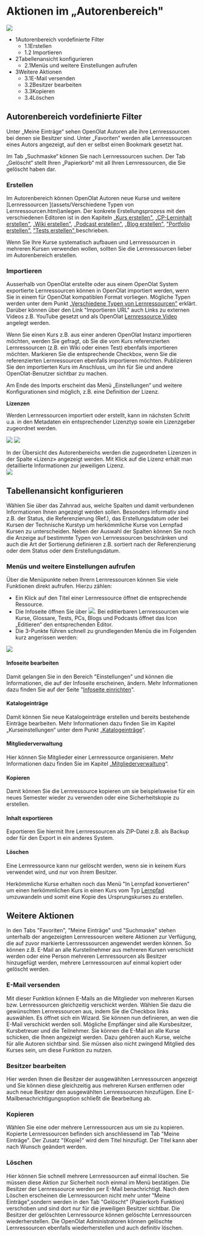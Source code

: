 #  Aktionen im „Autorenbereich"

![](assets/Autorenbereich.png)

  * 1Autorenbereich vordefinierte Filter
    * 1.1Erstellen
    * 1.2 Importieren
  * 2Tabellenansicht konfigurieren
    * 2.1Menüs und weitere Einstellungen aufrufen
  * 3Weitere Aktionen
    * 3.1E-Mail versenden
    * 3.2Besitzer bearbeiten
    * 3.3Kopieren
    * 3.4Löschen

## Autorenbereich vordefinierte Filter

Unter „Meine Einträge“ sehen OpenOlat Autoren alle ihre Lernressourcen bei
denen sie Besitzer sind. Unter „Favoriten“ werden alle Lernressourcen eines
Autors angezeigt, auf den er selbst einen Bookmark gesetzt hat.

Im Tab „Suchmaske“ können Sie nach Lernressourcen suchen.  Der Tab „Gelöscht“
stellt Ihren „Papierkorb“ mit all Ihren Lernressourcen, die Sie gelöscht haben
dar.

### Erstellen

Im Autorenbereich können OpenOlat Autoren neue Kurse und weitere
[Lernressourcen
](assets/Verschiedene Typen von Lernressourcen.html)anlegen. Der
konkrete Erstellungsprozess mit den verschiedenen Editoren ist in den Kapiteln
[„Kurs erstellen"](../display/OO161DE/Kurs+erstellen.html), [„CP-Lerninhalt
erstellen"](../display/OO161DE/CP-Lerninhalt+erstellen.html), [„Wiki
erstellen"](../display/OO161DE/Wiki+erstellen.html), [„Podcast
erstellen"](../display/OO161DE/Podcast+erstellen.html), [„Blog
erstellen"](../display/OO161DE/Blog+erstellen.html), ["Portfolio
erstellen",](../display/OO161DE/Portfolio+erstellen.html) ["Tests erstellen"
](../display/OO161DE/Tests+erstellen.html) beschrieben.

Wenn Sie Ihre Kurse systematisch aufbauen und Lernressourcen in mehreren
Kursen verwenden wollen, sollten Sie die Lernressourcen lieber im
Autorenbereich erstellen.

  

  

###  Importieren

Ausserhalb von OpenOlat erstellte oder aus einem OpenOlat System exportierte
Lernressourcen können in OpenOlat importiert werden, wenn Sie in einem für
OpenOlat kompatiblen Format vorliegen. Mögliche Typen werden unter dem Punkt
[„Verschiedene Typen von
Lernressourcen"](../display/OO161DE/Verschiedene+Typen+von+Lernressourcen.html)
erklärt. Darüber können über den Link "Importieren URL" auch Links zu externen
Videos z.B. YouTube gesetzt und als OpenOlat [Lernressource
Video](../display/OO161DE/Lernressource%EF%B9%95+Video.html) angelegt werden.

Wenn Sie einen Kurs z.B. aus einer anderen OpenOlat Instanz importieren
möchten, werden Sie gefragt, ob Sie die vom Kurs referenzierten Lernressourcen
(z.B. ein Wiki oder einen Test) ebenfalls importieren möchten. Markieren Sie
die entsprechende Checkbox, wenn Sie die referenzierten Lernressourcen
ebenfalls importieren möchten. Publizieren Sie den importierten Kurs im
Anschluss, um ihn für Sie und andere OpenOlat-Benutzer sichtbar zu machen.

Am Ende des Imports erscheint das Menü „Einstellungen“ und weitere
Konfigurationen sind möglich, z.B. eine Definition der Lizenz.

 **Lizenzen**

Werden Lernressourcen importiert oder erstellt, kann im nächsten Schritt u.a.
in den Metadaten ein entsprechender Lizenztyp sowie ein Lizenzgeber zugeordnet
werden.

![](assets/LizenzMgmt_01_DE2.png)
![](assets/Lizenzen.png)

  

In der Übersicht des Autorenbereichs werden die zugeordneten Lizenzen in der
Spalte «Lizenz» angezeigt werden. Mit Klick auf die Lizenz erhält man
detaillierte Informationen zur jeweiligen Lizenz.  
![](../download/attachments/590041/Autorenbereich_Lizenz.png)

## Tabellenansicht konfigurieren

Wählen Sie über das Zahnrad aus, welche Spalten und damit verbundenen
Informationen Ihnen angezeigt werden sollen. Besonders informativ sind z.B.
der Status, die Referenzierung (Ref.), das Erstellungsdatum oder bei Kursen
der Technische Kurstyp um herkömmliche Kurse von Lernpfad Kursen zu
unterscheiden.  Neben der Auswahl der Spalten können Sie noch die Anzeige auf
bestimmte Typen von Lernressourcen beschränken und auch die Art der Sortierung
definieren z.B. sortiert nach der Referenzierung oder dem Status oder dem
Erstellungsdatum.

### Menüs und weitere Einstellungen aufrufen

Über die Menüpunkte neben Ihrern Lernressourcen können Sie viele Funktionen
direkt aufrufen. Hierzu zählen:

  * Ein Klick auf den Titel einer Lernressource öffnet die entsprechende Ressource.
  * Die Infoseite öffnen Sie über ![](../download/thumbnails/108593439/infopage_5e89ac_64%EF%B9%96version=1&modificationDate=1524127348000&api=v2.png). Bei editierbaren Lernressourcen wie Kurse, Glossare, Tests, PCs, Blogs und Podcasts öffnet das Icon „Editieren“ den entsprechenden Editor.
  * Die 3-Punkte führen schnell zu grundlegenden Menüs die im Folgenden kurz angerissen werden:

![](assets/Autorenbereich_3_Punkte.png)

#### Infoseite bearbeiten

Damit gelangen Sie in den Bereich "Einstellungen" und können die
Informationen, die auf der Infoseite erscheinen, ändern. Mehr Informationen
dazu finden Sie auf der Seite "[Infoseite
einrichten](assets/Infoseite+einrichten.html)".

#### Katalogeinträge

Damit können Sie neue Katalogeinträge erstellen und bereits bestehende
Einträge bearbeiten. Mehr Informationen dazu finden Sie im Kapitel
„Kurseinstellungen“ unter dem Punkt
„[Katalogeinträge](assets/Kurseinstellungen.html#Kurseinstellungen-d13e1856)“.

#### Mitgliederverwaltung

Hier können Sie Mitglieder einer Lernressource organisieren. Mehr
Informationen dazu finden Sie im Kapitel
„[Mitgliederverwaltung](../display/OO161DE/Mitgliederverwaltung.html)“.

#### Kopieren

Damit können Sie die Lernressource kopieren um sie beispielsweise für ein
neues Semester wieder zu verwenden oder eine Sicherheitskopie zu erstellen.

#### Inhalt exportieren

Exportieren Sie hiermit Ihre Lernressourcen als ZIP-Datei z.B. als Backup oder
für den Export in ein anderes System.

#### Löschen

Eine Lernressource kann nur gelöscht werden, wenn sie in keinem Kurs verwendet
wird, und nur von ihrem Besitzer.

Herkömmliche Kurse erhalten noch das Menü "In Lernpfad konvertieren" um einen
herkömmlichen Kurs in einen Kurs vom Typ [Lernpfad
](viewpage.action%EF%B9%96pageId=108593191.html)umzuwandeln und somit eine
Kopie des Ursprungskurses zu erstellen.

## Weitere Aktionen

In den Tabs "Favoriten", "Meine Einträge" und "Suchmaske" stehen unterhalb der
angezeigten Lernressourcen weitere Aktionen zur Verfügung, die auf zuvor
markierte Lernresssourcen angewendet werden können. So können z.B. E-Mail an
alle Kursteilnehmer aus mehreren Kursen verschickt werden oder eine Person
mehreren Lernressourcen als Besitzer hinzugefügt werden, mehrere
Lernressourcen auf einmal kopiert oder gelöscht werden.

### E-Mail versenden

Mit dieser Funktion können E-Mails an die Mitglieder von mehreren Kursen bzw.
Lernressourcen gleichzeitig verschickt werden. Wählen Sie dazu die gewünschten
Lernressourcen aus, indem Sie die Checkbox links auswählen. Es öffnet sich ein
Wizard. Sie können nun definieren, an wen die E-Mail verschickt werden soll.
Mögliche Empfänger sind alle Kursbesitzer, Kursbetreuer und die Teilnehmer.
Sie können die E-Mail an alle Kurse schicken, die Ihnen angezeigt werden. Dazu
gehören auch Kurse, welche für alle Autoren sichtbar sind. Sie müssen also
nicht zwingend Mitglied des Kurses sein, um diese Funktion zu nutzen.

### Besitzer bearbeiten

Hier werden Ihnen die Besitzer der ausgewählten Lernressourcen angezeigt und
Sie können diese gleichzeitig aus mehreren Kursen entfernen oder auch neue
Besitzer den ausgewählten Lernressourcen hinzufügen. Eine
E-Mailbenachrichtigungsoption schließt die Bearbeitung ab.

### Kopieren

Wählen Sie eine oder mehrere Lernressourcen aus um sie zu kopieren. Kopierte
Lernressourcen befinden sich anschliessend im Tab "Meine Einträge". Der Zusatz
"(Kopie)" wird dem Titel hinzufügt. Der Titel kann aber nach Wunsch geändert
werden.

### Löschen

Hier können Sie schnell mehrere Lernressourcen auf einmal löschen. Sie müssen
diese Aktion zur Sicherheit noch einmal im Menü bestätigen. Die Besitzer der
Lernressource werden per E-Mail benachrichtigt. Nach dem Löschen erscheinen
die Lernressourcen nicht mehr unter "Meine Einträge",sondern werden in den Tab
"Gelöscht" (Papierkorb Funktion) verschoben und sind dort nur für die
jeweiligen Besitzer sichtbar. Die Besitzer der gelöschten Lernressource können
gelöschte Lernressourcen wiederherstellen. Die OpenOlat Administratoren können
gelöschte Lernressourcen ebenfalls wiederherstellen und auch definitiv
löschen.
